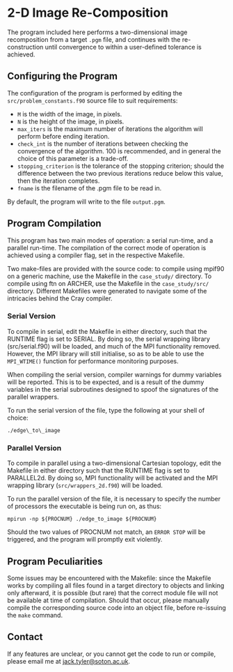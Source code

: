 # 2-D Image Re-Composition

The program included here performs a two-dimensional image recomposition from a target `.pgm` file, and continues with the re-construction until convergence to within a user-defined tolerance is achieved.

## Configuring the Program

The configuration of the program is performed by editing the `src/problem_constants.f90` source file to suit requirements:

* `M` is the width of the image, in pixels.
* `N` is the height of the image, in pixels.
* `max_iters` is the maximum number of iterations the algorithm will perform before ending iteration.
* `check_int` is the number of iterations between checking the convergence of the algorithm. 100 is recommended, and in general the choice of this parameter is a trade-off.
* `stopping_criterion` is the tolerance of the stopping criterion; should the difference between the two previous iterations reduce below this value, then the iteration completes.
* `fname` is the filename of the .pgm file to be read in.

By default, the program will write to the file `output.pgm`.

## Program Compilation

This program has two main modes of operation: a serial run-time, and a parallel run-time. The compilation of the correct mode of operation is achieved using a compiler flag, set in the respective Makefile.

Two make-files are provided with the source code: to compile using mpif90 on a generic machine, use the Makefile in the `case_study/` directory. To compile using ftn on ARCHER, use the Makefile in the `case_study/src/` directory. Different Makefiles were generated to navigate some of the intricacies behind the Cray compiler.

### Serial Version

To compile in serial, edit the Makefile in either directory, such that the RUNTIME flag is set to SERIAL. By doing so, the serial wrapping library (src/serial.f90) will be loaded, and much of the MPI functionality removed. However, the MPI library will still initialise, so as to be able to use the `MPI_WTIME()` function for performance monitoring purposes.

When compiling the serial version, compiler warnings for dummy variables will be reported. This is to be expected, and is a result of the dummy variables in the serial subroutines designed to spoof the signatures of the parallel wrappers.

To run the serial version of the file, type the following at your shell of choice:

`./edge\_to\_image`

### Parallel Version

To compile in parallel using a two-dimensional Cartesian topology, edit the Makefile in either directory such that the RUNTIME flag is set to PARALLEL2d. By doing so, MPI functionality will be activated and the MPI wrapping library (`src/wrappers_2d.f90`) will be loaded.

To run the parallel version of the file, it is necessary to specify the number of processors the executable is being run on, as thus:

`mpirun -np ${PROCNUM} ./edge_to_image ${PROCNUM}`

Should the two values of PROCNUM not match, an `ERROR STOP` will be triggered, and the program will promptly exit violently.

## Program Peculiarities

Some issues may be encountered with the Makefile: since the Makefile works by compiling all files found in a target directory to objects and linking only afterward, it is possible (but rare) that the correct module file will not be available at time of compilation. Should that occur, please manually compile the corresponding source code into an object file, before re-issuing the `make` command.

## Contact

If any features are unclear, or you cannot get the code to run or compile, please email me at <jack.tyler@soton.ac.uk>.

